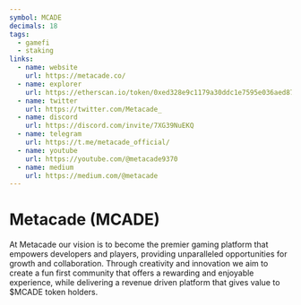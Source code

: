 ```yaml
---
symbol: MCADE
decimals: 18
tags:
  - gamefi
  - staking
links:
  - name: website
    url: https://metacade.co/
  - name: explorer
    url: https://etherscan.io/token/0xed328e9c1179a30ddc1e7595e036aed8760c22af
  - name: twitter
    url: https://twitter.com/Metacade_
  - name: discord
    url: https://discord.com/invite/7XG39NuEKQ
  - name: telegram
    url: https://t.me/metacade_official/
  - name: youtube
    url: https://youtube.com/@metacade9370
  - name: medium
    url: https://medium.com/@metacade
---
```


# Metacade (MCADE)

At Metacade our vision is to become the premier gaming platform that empowers developers and players, providing unparalleled opportunities for growth and collaboration. Through creativity and innovation we aim to create a fun first community that offers a rewarding and enjoyable experience, while delivering a revenue driven platform that gives value to $MCADE token holders.

